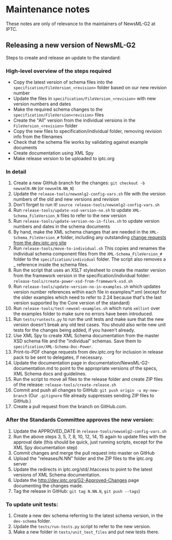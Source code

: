 # Maintenance notes

These notes are only of relevance to the maintainers of NewsML-G2 at IPTC.

## Releasing a new version of NewsML-G2

Steps to create and release an update to the standard:

### High-level overview of the steps required
- Copy the latest version of schema files into the
  `specification/FileVersion_<revision>` folder based on our new revision number
- Update the files in `specification/FileVersion_<revision>` with new version
  numbers and dates
- Make the required schema changes to the `specification/FileVersion<revision>`
  files
- Create the "All" version from the individual versions in the
  `FileVersion_<revision>` folder
- Copy the new files to specification/individual folder, removing revision info
  from the filenames
- Check that the schema file works by validating against example documents
- Create documentation using XML Spy
- Make release version to be uploaded to iptc.org

### In detail
1.  Create a new GitHub branch for the changes: `git checkout -b newsmlN.NN`
    (or `newsmlN.NN_N`)
2.  Update the `release-tools/newsmlg2-config-vars.sh` file with the version
    numbers of the old and new versions and revision
3.  Don't forget to run it! `source release-tools/newsmlg2-config-vars.sh`
4.  Run `release-tools/update-xsd-version-no.sh` to update
    `XML-Schema_FileVersion_N` files to refer to the new version
5.  Run `release-tools/update-version-no-in-files.sh` to update version
    numbers and dates in the schema documents
6.  By hand, make the XML schema changes that are needed in the
    `XML-Schema_FileVersion_#` folder, including any outstanding [change
    requests from the dev.iptc.org
    site](http://dev.iptc.org/G2-Change-Requests-HP)
7.  Run `release-tools/move-to-individual.sh`
    This copies and renames the individual schema component files from the
    `XML-Schema_FileVersion_#` folder to the `specification/individual` folder.
    The script also removes a _<revision> reference inside the schema files.
8.  Run the script that uses an XSLT stylesheet to create the master version
    from the framework version in the specification/individual folder:
    `release-tools/create-power-xsd-from-framework-xsd.sh`
9.  Run `release-tools/update-version-no-in-examples.sh` which updates version
    number references within each file in examples/*.xml (except for the older
    examples which need to refer to 2.24 because that's the last version
    supported by the Core version of the standard)
10. Run `release-tools/test-newsml-examples.sh` which runs `xmllint` over the
    examples folder to make sure no errors have been introduced.
11. Run `tests/runtests.py` to run the unit tests and make sure that the new
    version doesn't break any old test cases. You should also write new unit
    tests for the changes being added, if you haven't already.
12. Use XML Spy to create XML Schema documentation from the master XSD schema
    file and the "individual" schemas. Save them to
    `specification/XML-Schema-Doc-Power`.
13. Print-to-PDF change requests from dev.iptc.org for inclusion in release pack
    to be sent to delegates, if necessary.
14. Update the documentation page in documentation/NewsML-G2-documentation.md to
    point to the appropriate versions of the specs, XML Schema docs and
    guidelines.
14. Run the script to move all files to the release folder and create ZIP files
    of the release: `release-tools/create-release.sh`
15. Commit and push all changes to GitHub: `git push origin -u my-new-branch`
    (Our `.gitignore` file already suppresses sending ZIP files to GitHub.)
16. Create a pull request from the branch on GitHub.com.

### After the Standards Committee approves the new version:

1.  Update the APPROVED_DATE in `release-tools/newsmlg2-config-vars.sh`
2.  Run the above steps 3, 5, 7, 8, 10, 12, 14, 15 again to update files with
    the approval date (this should be quick, just running scripts, except for
    the XML Spy documentation step)
3.  Commit changes and merge the pull request into master on GitHub
4.  Upload the "releases/N.NN" folder and the ZIP files to the iptc.org server
5.  Update the redirects in iptc.org/std/.htaccess to point to the latest
    versions of XML Schema documentation.
6.  Update the http://dev.iptc.org/G2-Approved-Changes page documenting the
    changes made.
7.  Tag the release in GitHub: `git tag N.NN.N`, `git push --tags`)

### To update unit tests:

1.  Create a new dev schema referring to the latest schema version, in the
    `dev-schema` folder.
2.  Update the `tests/run-tests.py` script to refer to the new version.
3.  Make a new folder in `tests/unit_test_files` and put new tests there.

